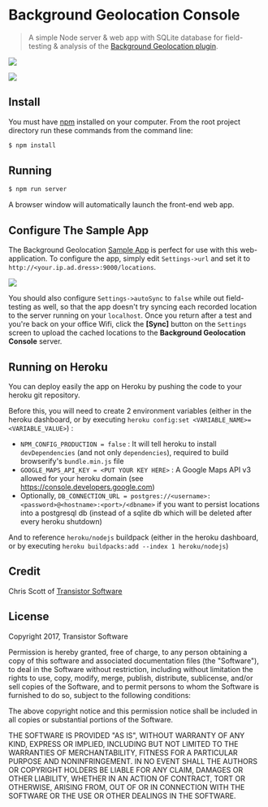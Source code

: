 # Background Geolocation Console

> A simple Node server & web app with SQLite database for field-testing & analysis of the [Background Geolocation plugin](https://github.com/transistorsoft/cordova-background-geolocation-lt).

![](https://dl.dropboxusercontent.com/u/2319755/cordova-background-geolocaiton/background-geolocation-console-map.png)

![](https://dl.dropboxusercontent.com/u/2319755/cordova-background-geolocaiton/background-geolocation-console-grid.png)

## Install

You must have [npm](https://www.npmjs.org/) installed on your computer.
From the root project directory run these commands from the command line:

```bash
$ npm install
```

## Running

```bash
$ npm run server
```

A browser window will automatically launch the front-end web app.

## Configure The Sample App

The Background Geolocation [Sample App](https://github.com/transistorsoft/cordova-background-geolocation-SampleApp) is perfect for use with this web-application.  To configure the app, simply edit `Settings->url` and set it to `http://<your.ip.ad.dress>:9000/locations`.

![](https://dl.dropboxusercontent.com/u/2319755/cordova-background-geolocaiton/settings-url.png)

You should also configure `Settings->autoSync` to `false` while out field-testing as well, so that the app doesn't try syncing each recorded location to the server running on your `localhost`.  Once you return after a test and you're back on your office Wifi, click the **[Sync]** button on the `Settings` screen to upload the cached locations to the **Background Geolocation Console** server.

## Running on Heroku

You can deploy easily the app on Heroku by pushing the code to your heroku git repository.  

Before this, you will need to create 2 environment variables (either in the heroku dashboard, or by executing `heroku config:set <VARIABLE_NAME>=<VARIABLE_VALUE>`) :  
- `NPM_CONFIG_PRODUCTION = false` : It will tell heroku to install `devDependencies` (and not only `dependencies`), required to build browserify's `bundle.min.js` file
- `GOOGLE_MAPS_API_KEY = <PUT YOUR KEY HERE>` : A Google Maps API v3 allowed for your heroku domain (see https://console.developers.google.com)
- Optionally, `DB_CONNECTION_URL = postgres://<username>:<password>@<hostname>:<port>/<dbname>` if you want to persist locations
  into a postgresql db (instead of a sqlite db which will be deleted after every heroku shutdown)

And to reference `heroku/nodejs` buildpack (either in the heroku dashboard, or by executing `heroku buildpacks:add --index 1 heroku/nodejs`)

## Credit

Chris Scott of [Transistor Software](http://transistorsoft.com)

## License

Copyright 2017, Transistor Software

Permission is hereby granted, free of charge, to any person obtaining a copy of this software and associated documentation files (the "Software"), to deal in the Software without restriction, including without limitation the rights to use, copy, modify, merge, publish, distribute, sublicense, and/or sell copies of the Software, and to permit persons to whom the Software is furnished to do so, subject to the following conditions:

The above copyright notice and this permission notice shall be included in all copies or substantial portions of the Software.

THE SOFTWARE IS PROVIDED "AS IS", WITHOUT WARRANTY OF ANY KIND, EXPRESS OR IMPLIED, INCLUDING BUT NOT LIMITED TO THE WARRANTIES OF MERCHANTABILITY, FITNESS FOR A PARTICULAR PURPOSE AND NONINFRINGEMENT. IN NO EVENT SHALL THE AUTHORS OR COPYRIGHT HOLDERS BE LIABLE FOR ANY CLAIM, DAMAGES OR OTHER LIABILITY, WHETHER IN AN ACTION OF CONTRACT, TORT OR OTHERWISE, ARISING FROM, OUT OF OR IN CONNECTION WITH THE SOFTWARE OR THE USE OR OTHER DEALINGS IN THE SOFTWARE.

